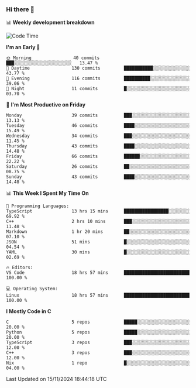 ### Hi there 👋

📊 **Weekly development breakdown**
<!--START_SECTION:waka-->
![Code Time](http://img.shields.io/badge/Code%20Time-266%20hrs%2022%20mins-blue)

**I'm an Early 🐤** 

```text
🌞 Morning                40 commits          ███░░░░░░░░░░░░░░░░░░░░░░   13.47 % 
🌆 Daytime                130 commits         ███████████░░░░░░░░░░░░░░   43.77 % 
🌃 Evening                116 commits         ██████████░░░░░░░░░░░░░░░   39.06 % 
🌙 Night                  11 commits          █░░░░░░░░░░░░░░░░░░░░░░░░   03.70 % 
```
📅 **I'm Most Productive on Friday** 

```text
Monday                   39 commits          ███░░░░░░░░░░░░░░░░░░░░░░   13.13 % 
Tuesday                  46 commits          ████░░░░░░░░░░░░░░░░░░░░░   15.49 % 
Wednesday                34 commits          ███░░░░░░░░░░░░░░░░░░░░░░   11.45 % 
Thursday                 43 commits          ████░░░░░░░░░░░░░░░░░░░░░   14.48 % 
Friday                   66 commits          ██████░░░░░░░░░░░░░░░░░░░   22.22 % 
Saturday                 26 commits          ██░░░░░░░░░░░░░░░░░░░░░░░   08.75 % 
Sunday                   43 commits          ████░░░░░░░░░░░░░░░░░░░░░   14.48 % 
```


📊 **This Week I Spent My Time On** 

```text
💬 Programming Languages: 
TypeScript               13 hrs 15 mins      █████████████████░░░░░░░░   69.92 % 
C++                      2 hrs 10 mins       ███░░░░░░░░░░░░░░░░░░░░░░   11.48 % 
Markdown                 1 hr 20 mins        ██░░░░░░░░░░░░░░░░░░░░░░░   07.10 % 
JSON                     51 mins             █░░░░░░░░░░░░░░░░░░░░░░░░   04.54 % 
YAML                     30 mins             █░░░░░░░░░░░░░░░░░░░░░░░░   02.69 % 

🔥 Editors: 
VS Code                  18 hrs 57 mins      █████████████████████████   100.00 % 

💻 Operating System: 
Linux                    18 hrs 57 mins      █████████████████████████   100.00 % 
```

**I Mostly Code in C** 

```text
C                        5 repos             █████░░░░░░░░░░░░░░░░░░░░   20.00 % 
Python                   5 repos             █████░░░░░░░░░░░░░░░░░░░░   20.00 % 
TypeScript               3 repos             ███░░░░░░░░░░░░░░░░░░░░░░   12.00 % 
C++                      3 repos             ███░░░░░░░░░░░░░░░░░░░░░░   12.00 % 
Nix                      1 repo              █░░░░░░░░░░░░░░░░░░░░░░░░   04.00 % 
```




 Last Updated on 15/11/2024 18:44:18 UTC
<!--END_SECTION:waka-->
<!--
**R-enanVieira/R-enanVieira** is a ✨ _special_ ✨ repository because its `README.md` (this file) appears on your GitHub profile.

Here are some ideas to get you started:

- 🔭 I’m currently working on ...
- 🌱 I’m currently learning ...
- 👯 I’m looking to collaborate on ...
- 🤔 I’m looking for help with ...
- 💬 Ask me about ...
- 📫 How to reach me: ...
- 😄 Pronouns: ...
- ⚡ Fun fact: ...
-->
